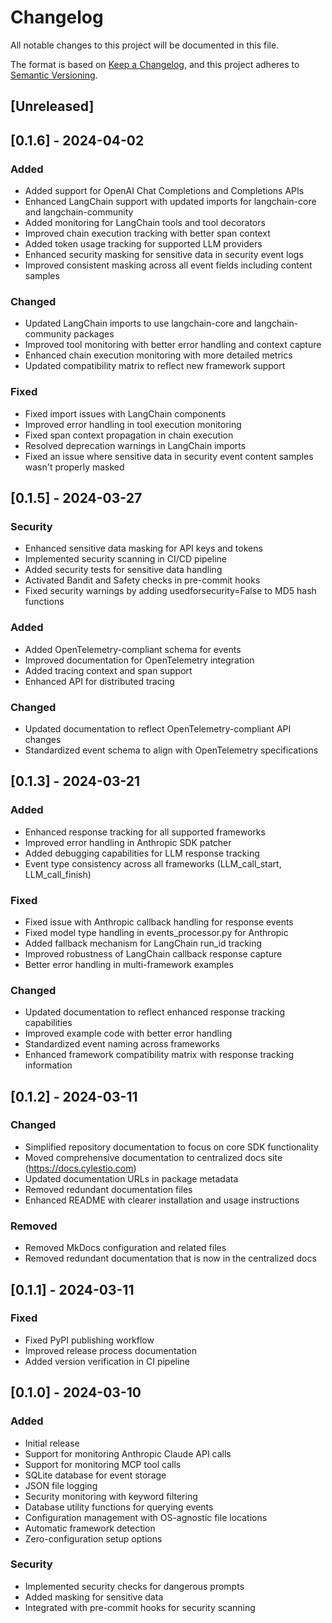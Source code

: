 # Changelog

All notable changes to this project will be documented in this file.

The format is based on [Keep a Changelog](https://keepachangelog.com/en/1.0.0/),
and this project adheres to [Semantic Versioning](https://semver.org/spec/v2.0.0.html).

## [Unreleased]

## [0.1.6] - 2024-04-02

### Added
- Added support for OpenAI Chat Completions and Completions APIs
- Enhanced LangChain support with updated imports for langchain-core and langchain-community
- Added monitoring for LangChain tools and tool decorators
- Improved chain execution tracking with better span context
- Added token usage tracking for supported LLM providers
- Enhanced security masking for sensitive data in security event logs
- Improved consistent masking across all event fields including content samples

### Changed
- Updated LangChain imports to use langchain-core and langchain-community packages
- Improved tool monitoring with better error handling and context capture
- Enhanced chain execution monitoring with more detailed metrics
- Updated compatibility matrix to reflect new framework support

### Fixed
- Fixed import issues with LangChain components
- Improved error handling in tool execution monitoring
- Fixed span context propagation in chain execution
- Resolved deprecation warnings in LangChain imports
- Fixed an issue where sensitive data in security event content samples wasn't properly masked

## [0.1.5] - 2024-03-27

### Security
- Enhanced sensitive data masking for API keys and tokens
- Implemented security scanning in CI/CD pipeline
- Added security tests for sensitive data handling
- Activated Bandit and Safety checks in pre-commit hooks
- Fixed security warnings by adding usedforsecurity=False to MD5 hash functions

### Added
- Added OpenTelemetry-compliant schema for events
- Improved documentation for OpenTelemetry integration
- Added tracing context and span support
- Enhanced API for distributed tracing

### Changed
- Updated documentation to reflect OpenTelemetry-compliant API changes
- Standardized event schema to align with OpenTelemetry specifications

## [0.1.3] - 2024-03-21

### Added
- Enhanced response tracking for all supported frameworks
- Improved error handling in Anthropic SDK patcher
- Added debugging capabilities for LLM response tracking
- Event type consistency across all frameworks (LLM_call_start, LLM_call_finish)

### Fixed
- Fixed issue with Anthropic callback handling for response events
- Fixed model type handling in events_processor.py for Anthropic
- Added fallback mechanism for LangChain run_id tracking
- Improved robustness of LangChain callback response capture
- Better error handling in multi-framework examples

### Changed
- Updated documentation to reflect enhanced response tracking capabilities
- Improved example code with better error handling
- Standardized event naming across frameworks
- Enhanced framework compatibility matrix with response tracking information

## [0.1.2] - 2024-03-11

### Changed
- Simplified repository documentation to focus on core SDK functionality
- Moved comprehensive documentation to centralized docs site (https://docs.cylestio.com)
- Updated documentation URLs in package metadata
- Removed redundant documentation files
- Enhanced README with clearer installation and usage instructions

### Removed
- Removed MkDocs configuration and related files
- Removed redundant documentation that is now in the centralized docs

## [0.1.1] - 2024-03-11

### Fixed
- Fixed PyPI publishing workflow
- Improved release process documentation
- Added version verification in CI pipeline

## [0.1.0] - 2024-03-10

### Added
- Initial release
- Support for monitoring Anthropic Claude API calls
- Support for monitoring MCP tool calls
- SQLite database for event storage
- JSON file logging
- Security monitoring with keyword filtering
- Database utility functions for querying events
- Configuration management with OS-agnostic file locations
- Automatic framework detection
- Zero-configuration setup options

### Security
- Implemented security checks for dangerous prompts
- Added masking for sensitive data
- Integrated with pre-commit hooks for security scanning
